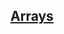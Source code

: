 ## [Arrays](https://ekagharibashvili.github.io/Interview/mid-level_Node.js/JavaScript/Novice/Arrays)
